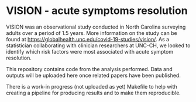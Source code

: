 # VISION - acute symptoms resolution

VISION was an observational study conducted in North Carolina surveying adults over a period of 1.5 years. More information on the study can be found at https://globalhealth.unc.edu/covid-19-studies/vision/. As a statistician collaborating with clinician researchers at UNC-CH, we looked to identify which risk factors were most associated with acute symptom resolution. 

This repository contains code from the analysis performed. Data and outputs will be uploaded here once related papers have been published.

There is a work-in progress (not uploaded as yet) Makefile to help with creating a pipeline for producing results and to make them reproducible.




